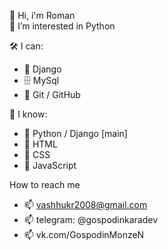 👋 Hi, i'm Roman <br>
👀 I’m interested in Python

🛠 I can:
- 🔧 Django 
- 🗄 MySql
- 🌱 Git / GitHub

🔧 I know:
- 🔧 Python / Django [main]
- 🔧 HTML
- 🔧 CSS
- 🔧 JavaScript

How to reach me
- 📫 vashhukr2008@gmail.com
- 📫 telegram: @gospodinkaradev
- 📫 vk.com/GospodinMonzeN

